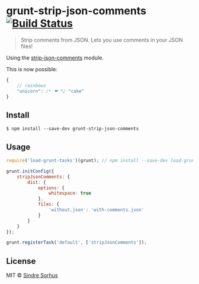# grunt-strip-json-comments [![Build Status](https://travis-ci.org/sindresorhus/grunt-strip-json-comments.svg?branch=master)](https://travis-ci.org/sindresorhus/grunt-strip-json-comments)

> Strip comments from JSON. Lets you use comments in your JSON files!

Using the [strip-json-comments](https://github.com/sindresorhus/strip-json-comments) module.

This is now possible:

```js
{
	// rainbows
	"unicorn": /* ❤ */ "cake"
}
```


## Install

```
$ npm install --save-dev grunt-strip-json-comments
```


## Usage

```js
require('load-grunt-tasks')(grunt); // npm install --save-dev load-grunt-tasks

grunt.initConfig({
	stripJsonComments: {
		dist: {
			options: {
				whitespace: true
			},
			files: {
				'without.json': 'with-comments.json'
			}
		}
	}
});

grunt.registerTask('default', ['stripJsonComments']);
```


## License

MIT © [Sindre Sorhus](https://sindresorhus.com)
